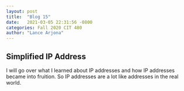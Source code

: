 ```yaml
---
layout: post
title:  "Blog 15"
date:   2021-03-05 22:31:56 -0800
categories: Fall 2020 CIT 480
author: "Lance Arjona"
---
```


<h2>Simplified IP Address</h2>

<body>
    <p>I will go over what I learned about IP addresses and how IP addresses became into fruition. So IP addresses are a lot like addresses in the real world.</p>
</body>